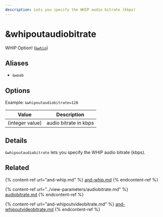 ```yaml
---
description: Lets you specify the WHIP audio bitrate (kbps)
---
```


# \&whipoutaudiobitrate

WHIP Option! ([`&whip`](and-whip.md))

## Aliases

* `&woab`

## Options

Example: `&whipoutaudiobitrate=128`

| Value           | Description           |
| --------------- | --------------------- |
| (integer value) | audio bitrate in kbps |

## Details

`&whipoutaudiobitrate` lets you specify the WHIP audio bitrate (kbps).

## Related

{% content-ref url="and-whip.md" %}
[and-whip.md](and-whip.md)
{% endcontent-ref %}

{% content-ref url="../view-parameters/audiobitrate.md" %}
[audiobitrate.md](../view-parameters/audiobitrate.md)
{% endcontent-ref %}

{% content-ref url="and-whipoutvideobitrate.md" %}
[and-whipoutvideobitrate.md](and-whipoutvideobitrate.md)
{% endcontent-ref %}
